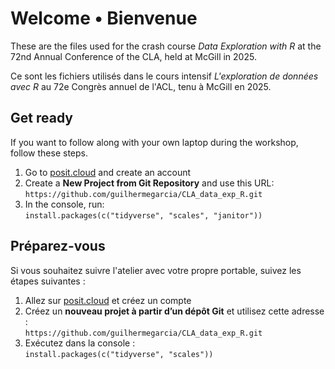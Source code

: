 # Welcome • Bienvenue

These are the files used for the crash course *Data Exploration with R* at the 72nd Annual Conference of the CLA, held at McGill in 2025.

Ce sont les fichiers utilisés dans le cours intensif *L'exploration de données avec R* au 72e Congrès annuel de l'ACL, tenu à McGill en 2025.

## Get ready

If you want to follow along with your own laptop during the workshop, follow these steps.

1. Go to [posit.cloud](https://posit.cloud) and create an account  
2. Create a **New Project from Git Repository** and use this URL:  
   `https://github.com/guilhermegarcia/CLA_data_exp_R.git`  
3. In the console, run:  
   `install.packages(c("tidyverse", "scales", "janitor"))`  

## Préparez-vous

Si vous souhaitez suivre l'atelier avec votre propre portable, suivez les étapes suivantes :

1. Allez sur [posit.cloud](https://posit.cloud) et créez un compte  
2. Créez un **nouveau projet à partir d’un dépôt Git** et utilisez cette adresse :  
   `https://github.com/guilhermegarcia/CLA_data_exp_R.git`  
3. Exécutez dans la console :  
   `install.packages(c("tidyverse", "scales"))`  
